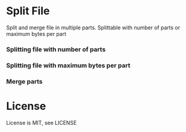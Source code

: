 # Split File
Split and merge file in multiple parts. Splittable with number of parts or maximum bytes per part

### Splitting file with number of parts

### Splitting file with maximum bytes per part

### Merge parts

# License
License is MIT, see LICENSE